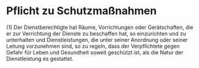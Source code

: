 # Pflicht zu Schutzmaßnahmen

(1) Der Dienstberechtigte hat Räume, Vorrichtungen oder Gerätschaften, die er zur Verrichtung der Dienste zu beschaffen hat, so einzurichten und zu unterhalten und Dienstleistungen, die unter seiner Anordnung oder seiner Leitung vorzunehmen sind, so zu regeln, dass der Verpflichtete gegen Gefahr für Leben und Gesundheit soweit geschützt ist, als die Natur der Dienstleistung es gestattet.